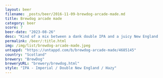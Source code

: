 ```yaml
---
layout: beer
filename: _posts/beer/2016-11-09-brewdog-arcade-made.md
title: Brewdog arcade made
category: beer
score: 7
beer-date: "2023-08-26"
desc: "Kind of a mix between a dank double IPA and a juicy New England IPA. It’s ok but lacking a strong punchy flavour"
permalink: /beer/:title.html
img: /img/list/brewdog-arcade-made.jpeg
untappd: "https://untappd.com/b/brewdog-arcade-made/4685145"
country: "Scotland"
brewery: "BrewDog"
breweryURL: "brewery/brewdog.html"
style: "IPA - Imperial / Double New England / Hazy"
---
```

